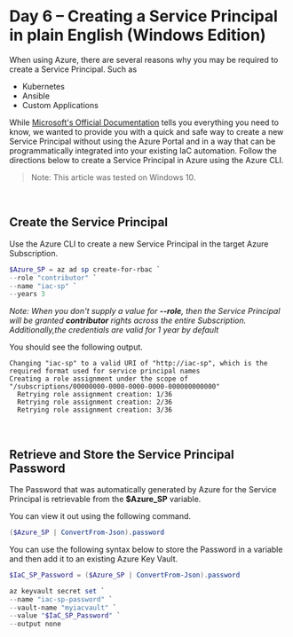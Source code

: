 # Day 6 – Creating a Service Principal in plain English (Windows Edition)

When using Azure, there are several reasons why you may be required to create a Service Principal. Such as

* Kubernetes
* Ansible
* Custom Applications

While [Microsoft's Official Documentation](https://docs.microsoft.com/en-us/azure/active-directory/develop/howto-create-service-principal-portal) tells you everything you need to know, we wanted to provide you with a quick and safe way to create a new Service Principal without using the Azure Portal and in a way that can be programmatically integrated into your existing IaC automation. Follow the directions below to create a Service Principal in Azure using the Azure CLI.

> Note: This article was tested on Windows 10.

<br />

## Create the Service Principal

Use the Azure CLI to create a new Service Principal in the target Azure Subscription.

```powershell
$Azure_SP = az ad sp create-for-rbac `
--role "contributor" `
--name "iac-sp" `
--years 3
```

*Note: When you don't supply a value for **--role**, then the Service Principal will be granted **contributor** rights across the entire Subscription. Additionally,the credentials are valid for 1 year by default*

You should see the following output.

```console
Changing "iac-sp" to a valid URI of "http://iac-sp", which is the required format used for service principal names
Creating a role assignment under the scope of "/subscriptions/00000000-0000-0000-0000-000000000000"
  Retrying role assignment creation: 1/36
  Retrying role assignment creation: 2/36
  Retrying role assignment creation: 3/36
```

<br />

## Retrieve and Store the Service Principal Password

The Password that was automatically generated by Azure for the Service Principal is retrievable from the **$Azure_SP** variable.

You can view it out using the following command.

```powershell
($Azure_SP | ConvertFrom-Json).password
```

You can use the following syntax below to store the Password in a variable and then add it to an existing Azure Key Vault.

```powershell
$IaC_SP_Password = ($Azure_SP | ConvertFrom-Json).password

az keyvault secret set `
--name "iac-sp-password" `
--vault-name "myiacvault" `
--value "$IaC_SP_Password" `
--output none
```
